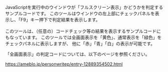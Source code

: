 JavaScriptを実行中のウインドウが「フルスクリーン表示」かどうかを判定するサンプルコードです。
このツールはウインドウの左上部にチェックパネルを表示し、「F9」キー押下で判定結果を表示します。<br>
<br>
このツールは、（任意の）コードチェック等の結果を表示するサンプルコードにもなっています。
このツールでは全画面表示を「黄色」、通常表示を「緑色」をチェックパネルに表示しますが、
他に「赤」「青」「白」の表示が可能です。

「全画面表示」の判定コードについては、以下のページを参照ください。

https://ameblo.jp/personwritep/entry-12889354502.html
